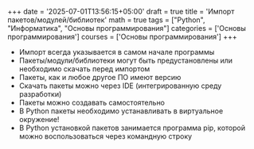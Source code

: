 +++
date = '2025-07-01T13:56:15+05:00'
draft = true
title = 'Импорт пакетов/модулей/библиотек'
math = true
tags = ["Python", "Информатика", "Основы программирования"]
categories = ['Основы программирования']
courses = ['Основы программирования']
+++

<!--more-->


- Импорт всегда указывается в самом начале программы
- Пакеты/модули/библиотеки могут быть предустановлены или необходимо скачать перед импортом
- Пакеты, как и любое другое ПО имеют версию
- Скачать пакеты можно через IDE (интегрированную среду разработки)
- Пакеты можно создавать самостоятельно
- В Python пакеты необходимо устанавливать в виртуальное окружение!
- В Python установкой пакетов занимается программа pip, которой можно воспользоваться через командную строку

